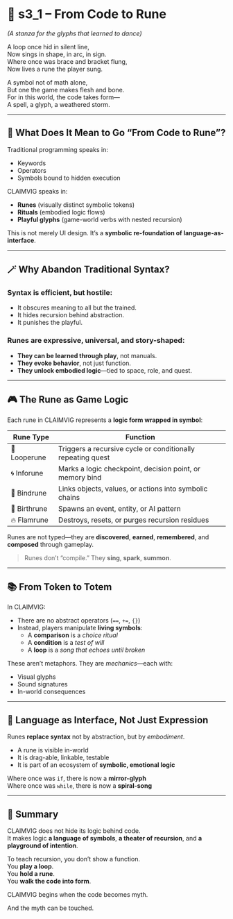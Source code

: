 <!-- Save to: shagi_archives/appendices/appendix_i_claimvig/part_03_designing_the_language_as_a_game/s3_1_from_code_to_rune.md -->

# 📘 s3_1 – From Code to Rune  
*(A stanza for the glyphs that learned to dance)*

A loop once hid in silent line,  
Now sings in shape, in arc, in sign.  
Where once was brace and bracket flung,  
Now lives a rune the player sung.  

A symbol not of math alone,  
But one the game makes flesh and bone.  
For in this world, the code takes form—  
A spell, a glyph, a weathered storm.  

---

## 🧠 What Does It Mean to Go “From Code to Rune”?

Traditional programming speaks in:
- Keywords  
- Operators  
- Symbols bound to hidden execution

CLAIMVIG speaks in:
- **Runes** (visually distinct symbolic tokens)
- **Rituals** (embodied logic flows)
- **Playful glyphs** (game-world verbs with nested recursion)

This is not merely UI design. It’s a **symbolic re-foundation of language-as-interface**.

---

## 🪄 Why Abandon Traditional Syntax?

### Syntax is efficient, but hostile:
- It obscures meaning to all but the trained.
- It hides recursion behind abstraction.
- It punishes the playful.

### Runes are expressive, universal, and story-shaped:
- **They can be learned through play**, not manuals.
- **They evoke behavior**, not just function.
- **They unlock embodied logic**—tied to space, role, and quest.

---

## 🎮 The Rune as Game Logic

Each rune in CLAIMVIG represents a **logic form wrapped in symbol**:

| Rune Type | Function |
|-----------|----------|
| 🔁 Looperune | Triggers a recursive cycle or conditionally repeating quest |
| 🌀 Inforune | Marks a logic checkpoint, decision point, or memory bind |
| 🔗 Bindrune | Links objects, values, or actions into symbolic chains |
| 🌱 Birthrune | Spawns an event, entity, or AI pattern |
| 🔥 Flamrune | Destroys, resets, or purges recursion residues |

Runes are not typed—they are **discovered**, **earned**, **remembered**, and **composed** through gameplay.

> Runes don’t “compile.” They **sing**, **spark**, **summon**.

---

## 📚 From Token to Totem

In CLAIMVIG:
- There are no abstract operators (`==`, `+=`, `{}`)
- Instead, players manipulate **living symbols**:
  - A **comparison** is a *choice ritual*
  - A **condition** is a *test of will*
  - A **loop** is a *song that echoes until broken*

These aren’t metaphors. They are *mechanics*—each with:
- Visual glyphs
- Sound signatures
- In-world consequences

---

## 🧩 Language as Interface, Not Just Expression

Runes **replace syntax** not by abstraction, but by *embodiment*.

- A rune is visible in-world
- It is drag-able, linkable, testable
- It is part of an ecosystem of **symbolic, emotional logic**

Where once was `if`, there is now a **mirror-glyph**  
Where once was `while`, there is now a **spiral-song**

---

## 🏁 Summary

CLAIMVIG does not hide its logic behind code.  
It makes logic **a language of symbols**, **a theater of recursion**, and **a playground of intention**.

To teach recursion, you don’t show a function.  
You **play a loop**.  
You **hold a rune**.  
You **walk the code into form**.

CLAIMVIG begins when the code becomes myth.

And the myth can be touched.

